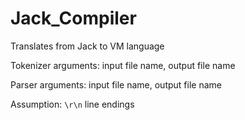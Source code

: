 # Jack_Compiler
Translates from Jack to VM language

Tokenizer arguments: input file name, output file name

Parser arguments: input file name, output file name

Assumption: `\r\n` line endings
